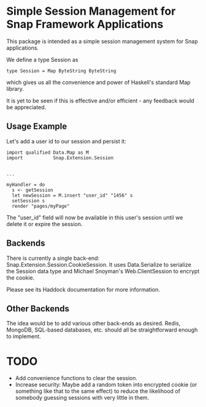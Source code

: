 # Simple Session Management for Snap Framework Applications

This package is intended as a simple session management system for Snap
applications.


We define a type Session as

    type Session = Map ByteString ByteString

which gives us all the convenience and power of Haskell's standard Map library.

It is yet to be seen if this is effective and/or efficient - any feedback would
be appreciated.

## Usage Example

Let's add a user id to our session and persist it:

    import qualified Data.Map as M
    import           Snap.Extension.Session
    

    ...

    myHandler = do
      s <- getSession
      let newSession = M.insert "user_id" "1456" s
      setSession s
      render "pages/myPage"

The "user_id" field will now be available in this user's session until we
delete it or expire the session.

## Backends

There is currently a single back-end: Snap.Extension.Session.CookieSession. It
uses Data.Serialize to serialize the Session data type and Michael Snoyman's
Web.ClientSession to encrypt the cookie. 

Please see its Haddock documentation for more information.


## Other Backends

The idea would be to add various other back-ends as desired. Redis, MongoDB,
SQL-based databases, etc. should all be straightforward enough to implement.


# TODO

* Add convenience functions to clear the session.
* Increase security: Maybe add a random token into encrypted cookie (or
  something like that to the same effect) to reduce the likelihood of somebody
  guessing sessions with very little in them. 
